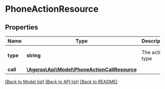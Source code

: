 # PhoneActionResource

## Properties
Name | Type | Description | Notes
------------ | ------------- | ------------- | -------------
**type** | **string** | The action type | [optional] [default to 'unknown']
**call** | [**\Ageras\Api\Model\PhoneActionCallResource**](PhoneActionCallResource.md) |  | [optional] 

[[Back to Model list]](../README.md#documentation-for-models) [[Back to API list]](../README.md#documentation-for-api-endpoints) [[Back to README]](../README.md)


